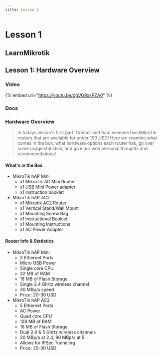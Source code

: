 ```yaml
---
title: Lesson 1
---
```


# Lesson 1

## LearnMikrotik

## Lesson 1: Hardware Overview

### Video

{% embed url="https://youtu.be/dgVG9xsPZA0" %}

### Docs

### Hardware Overview

> In todays lesson's first part, Connor and Sam examine two MikroTik routers that are available for under 100 USD! Here we examine what comes in the box, what hardware options each router has, go over some usage statistics, and give our won personal thoughts and recommendations!

#### What's in the Box

* MikroTik hAP Mini
  * x1 MikroTik AC Mini Router
  * x1 USB Mini Power adapter
  * x1 Instruction booklet
* MikroTik hAP AC2
  * x1 Mikrotik AC2 Router
  * x1 Vertical Stand/Wall Mount
  * x1 Mounting Screw Bag
  * x1 Instructional Booklet
  * x1 Mounting Instructions
  * x1 AC Power Adapter

#### Router Info & Statistics

* MikroTik hAP Mini
  * 3 Ethernet Ports
  * Micro USB Power
  * Single core CPU
  * 32 MB of RAM
  * 16 MB of Flash Storage
  * Single 2.4 Ghrtz wireless channel
  * 30 MBp/s speed
  * Price: 20-30 USD
* MikroTik hAP AC2
  * 5 Ethernet Ports
  * AC Power
  * Quad core CPU
  * 128 MB of RAM
  * 16 MB of Flash Storage
  * Dual 2.4 & 5 Ghrtz wireless channels
  * 30 MBp/s at 2.4, 90 MBp/s at 5
  * Allows for IPSec Tunneling
  * Price: 20-30 USD
